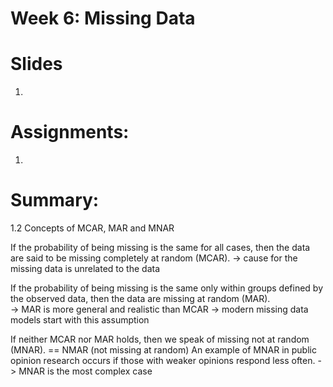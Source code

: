 # Week 6: Missing Data


# Slides
1.

# Assignments:
1. 

# Summary:

1.2 Concepts of MCAR, MAR and MNAR


If the probability of being missing is the same for all cases, then the data are said to be missing completely at random (MCAR).
-> cause for the missing data is unrelated to the data

If the probability of being missing is the same only within groups defined by the observed data, then the data are missing at random (MAR).  
-> MAR is more general and realistic than MCAR 
-> modern missing data models start with this assumption

If neither MCAR nor MAR holds, then we speak of missing not at random (MNAR). == NMAR (not missing at random)
An example of MNAR in public opinion research occurs if those with weaker opinions respond less often.
-> MNAR is the most complex case
